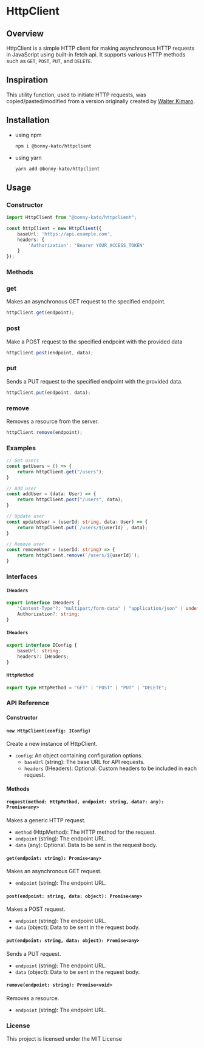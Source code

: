 # HttpClient

## Overview

HttpClient is a simple HTTP client for making asynchronous HTTP requests in JavaScript using built-in fetch api. It supports various HTTP methods such as `GET`, `POST`, `PUT`, and `DELETE`.

## Inspiration
This utility function, used to initiate HTTP requests, was copied/pasted/modified from a version originally created by [Walter Kimaro](https://github.com/jestrux).

## Installation
- using npm
    ```bash
    npm i @bonny-kato/httpclient
    ```
- using yarn
    ```bash
    yarn add @bonny-kato/httpclient
    ```


## Usage
### Constructor
```ts
import HttpClient from "@bonny-kato/httpclient";

const httpClient = new HttpClient({
    baseUrl: 'https://api.example.com',
    headers: {
        'Authorization': 'Bearer YOUR_ACCESS_TOKEN'
    }
});
```


### Methods

### get
Makes an asynchronous GET request to the specified endpoint.

```ts
httpClient.get(endpoint);
```

### post
Make a POST request to the specified endpoint with the provided data
```ts
httpClient.post(endpoint, data);
```

### put
Sends a PUT request to the specified endpoint with the provided data.
```ts
httpClient.put(endpoint, data);
```

### remove
Removes a resource from the server.
```ts
httpClient.remove(endpoint);
```


### Examples
```ts
// Get users
const getUsers = () => {
    return httpClient.get("/users");
}

// Add user
const addUser = (data: User) => {
    return httpClient.post("/users", data);
}

// Update user
const updateUser = (userId: string, data: User) => {
    return httpClient.put(`/users/${userId}`, data);
}

// Remove user
const removeUser = (userId: string) => {
    return httpClient.remove(`/users/${userId}`);
}
```
### Interfaces

#### `IHeaders`

```typescript
export interface IHeaders {
    "Content-Type"?: "multipart/form-data" | "application/json" | undefined;
    Authorization?: string;
}
```

#### `IHeaders`
```ts
export interface IConfig {
    baseUrl: string;
    headers?: IHeaders;
}
```

#### `HttpMethod`
```ts
export type HttpMethod = "GET" | "POST" | "PUT" | "DELETE";
```


### API Reference

#### Constructor

#### `new HttpClient(config: IConfig)`

Create a new instance of HttpClient.

- `config`: An object containing configuration options.
    - `baseUrl` (string): The base URL for API requests.
    - `headers` (IHeaders): Optional. Custom headers to be included in each request.

#### Methods

#### `request(method: HttpMethod, endpoint: string, data?: any): Promise<any>`

Makes a generic HTTP request.

- `method` (HttpMethod): The HTTP method for the request.
- `endpoint` (string): The endpoint URL.
- `data` (any): Optional. Data to be sent in the request body.

#### `get(endpoint: string): Promise<any>`

Makes an asynchronous GET request.

- `endpoint` (string): The endpoint URL.

#### `post(endpoint: string, data: object): Promise<any>`

Makes a POST request.

- `endpoint` (string): The endpoint URL.
- `data` (object): Data to be sent in the request body.

#### `put(endpoint: string, data: object): Promise<any>`

Sends a PUT request.

- `endpoint` (string): The endpoint URL.
- `data` (object): Data to be sent in the request body.

#### `remove(endpoint: string): Promise<void>`

Removes a resource.

- `endpoint` (string): The endpoint URL.


### License

This project is licensed under the MIT License
